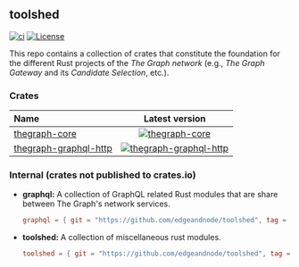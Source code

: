 toolshed
--------
[![ci](https://github.com/edgeandnode/toolshed/actions/workflows/ci.yml/badge.svg)](https://github.com/edgeandnode/toolshed/actions/workflows/ci.yml)
[![License](https://img.shields.io/badge/License-MIT-blue.svg)](LICENSE)

This repo contains a collection of crates that constitute the foundation for the different Rust projects of the _The
Graph network_ (e.g., _The Graph Gateway_ and its _Candidate Selection_, etc.).

### Crates

| Name                                             |                                                          Latest version                                                           |
|:-------------------------------------------------|:---------------------------------------------------------------------------------------------------------------------------------:|
| [thegraph-core](./thegraph-core)                 |             [![thegraph-core](https://img.shields.io/crates/v/thegraph-core)](https://crates.io/crates/thegraph-core)             |
| [thegraph-graphql-http](./thegraph-graphql-http) | [![thegraph-graphql-http](https://img.shields.io/crates/v/thegraph-graphql-http)](https://crates.io/crates/thegraph-graphql-http) |

### Internal (crates not published to crates.io)

* **graphql:** A collection of GraphQL related Rust modules that are share between The Graph's network services.

    ```toml
    graphql = { git = "https://github.com/edgeandnode/toolshed", tag = "graphql-v0.3.0" }
    ```

* **toolshed:** A collection of miscellaneous rust modules.

    ```toml
    toolshed = { git = "https://github.com/edgeandnode/toolshed", tag = "toolshed-v0.6.0" }
    ```
